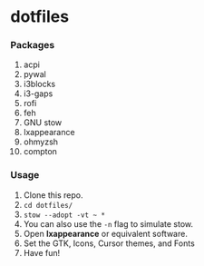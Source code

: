 # dotfiles

### Packages
1. acpi
2. pywal
3. i3blocks
4. i3-gaps
5. rofi
6. feh
7. GNU stow
8. lxappearance
9. ohmyzsh
10. compton

### Usage
1. Clone this repo.
2. `cd dotfiles/`
3. `stow --adopt -vt ~ *`
4. You can also use the `-n` flag to simulate stow.
5. Open **lxappearance** or equivalent software.
6. Set the GTK, Icons, Cursor themes, and Fonts
7. Have fun!
